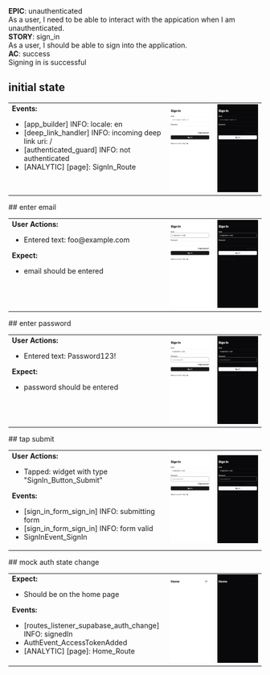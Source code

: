 <div data-description="container" data-description-level="0">
<div data-description="title">
<strong>EPIC</strong>:
unauthenticated
</div><div data-description="description">As a user, I need to be able to interact with the appication when I am unauthenticated.
</div></div>

<div data-description="container" data-description-level="1">
<div data-description="title">
<strong>STORY</strong>:
sign_in
</div><div data-description="description">As a user, I should be able to sign into the application.
</div></div>

<div data-description="container" data-description-level="2">
<div data-description="title">
<strong>AC</strong>:
success
</div><div data-description="description">Signing in is successful
</div></div>

## initial state

<table>
  <tbody>
   <tr>
      <td width="300" style="vertical-align:top">
<b>Events:</b>
<ul>
  <li class=info>[app_builder] INFO: locale: en</li>
  <li class=info>[deep_link_handler] INFO: incoming deep link uri: /</li>
  <li class=info>[authenticated_guard] INFO: not authenticated</li>
  <li class=analytic>[ANALYTIC] [page]: SignIn_Route</li>
      </td>
      <td>
      <img width="300" src="../../../flows/unauthenticated/screenshots/sign_in/success/0.0.iphone11.png">      </td>      </td>
      <td>
      <img width="300" src="../../../flows/unauthenticated/screenshots/sign_in/success/0.1.iphone11.png">      </td>   </tr>
  </tbody>
</table>
## enter email

<table>
  <tbody>
   <tr>
      <td width="300" style="vertical-align:top">
<b>User Actions:</b>
<ul>
  <li>Entered text: foo@example.com</li>
</ul>
<b>Expect:</b>
<ul>
  <li>email should be entered</li>
</ul>
      </td>
      <td>
      <img width="300" src="../../../flows/unauthenticated/screenshots/sign_in/success/1.0.iphone11.png">      </td>      </td>
      <td>
      <img width="300" src="../../../flows/unauthenticated/screenshots/sign_in/success/1.1.iphone11.png">      </td>   </tr>
  </tbody>
</table>
## enter password

<table>
  <tbody>
   <tr>
      <td width="300" style="vertical-align:top">
<b>User Actions:</b>
<ul>
  <li>Entered text: Password123!</li>
</ul>
<b>Expect:</b>
<ul>
  <li>password should be entered</li>
</ul>
      </td>
      <td>
      <img width="300" src="../../../flows/unauthenticated/screenshots/sign_in/success/2.0.iphone11.png">      </td>      </td>
      <td>
      <img width="300" src="../../../flows/unauthenticated/screenshots/sign_in/success/2.1.iphone11.png">      </td>   </tr>
  </tbody>
</table>
## tap submit

<table>
  <tbody>
   <tr>
      <td width="300" style="vertical-align:top">
<b>User Actions:</b>
<ul>
  <li>Tapped: widget with type "SignIn_Button_Submit"</li>
</ul>
<b>Events:</b>
<ul>
  <li class=info>[sign_in_form_sign_in] INFO: submitting form</li>
  <li class=info>[sign_in_form_sign_in] INFO: form valid</li>
  <li>SignInEvent_SignIn</li>
      </td>
      <td>
      <img width="300" src="../../../flows/unauthenticated/screenshots/sign_in/success/3.0.iphone11.png">      </td>      </td>
      <td>
      <img width="300" src="../../../flows/unauthenticated/screenshots/sign_in/success/3.1.iphone11.png">      </td>   </tr>
  </tbody>
</table>
## mock auth state change

<table>
  <tbody>
   <tr>
      <td width="300" style="vertical-align:top">
<b>Expect:</b>
<ul>
  <li>Should be on the home page</li>
</ul>
<b>Events:</b>
<ul>
  <li class=info>[routes_listener_supabase_auth_change] INFO: signedIn</li>
  <li>AuthEvent_AccessTokenAdded</li>
  <li class=analytic>[ANALYTIC] [page]: Home_Route</li>
      </td>
      <td>
      <img width="300" src="../../../flows/unauthenticated/screenshots/sign_in/success/4.0.iphone11.png">      </td>      </td>
      <td>
      <img width="300" src="../../../flows/unauthenticated/screenshots/sign_in/success/4.1.iphone11.png">      </td>   </tr>
  </tbody>
</table>
